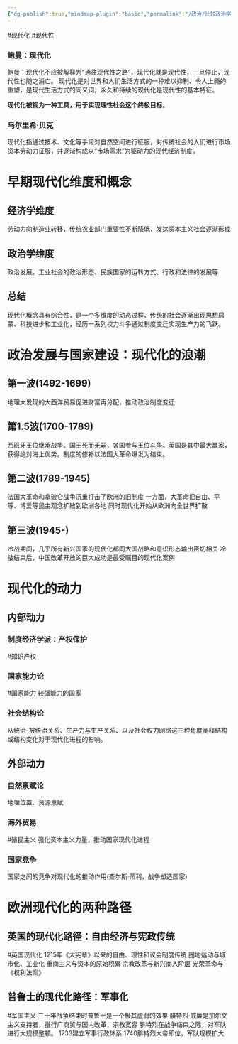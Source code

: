 ```yaml
---
{"dg-publish":true,"mindmap-plugin":"basic","permalink":"/政治/比较政治学/10 西欧早期现代化经验/","dgPassFrontmatter":true,"updated":"2024-01-01T11:52:49.655+08:00"}
---
```


#现代化 #现代性

### 鲍曼：现代化
鲍曼：现代化不应被解释为“通往现代性之路”，现代化就是现代性，一旦停止，现代性也随之消亡。
现代化是对世界和人们生活方式的一种难以抑制、令人上瘾的重塑，是现代生活方式的同义词，永久和持续的现代化是现代性的基本特征。

**现代化被视为一种工具，用于实现理性社会这个终极目标**。
### 乌尔里希·贝克
现代化指通过技术、文化等手段对自然空间进行征服，对传统社会的人们进行市场资本劳动力征服，并逐渐构成以“市场需求”为驱动力的现代经济制度。  
# 早期现代化维度和概念
## 经济学维度
劳动力向制造业转移，传统农业部门重要性不断降低，发达资本主义社会逐渐形成
## 政治学维度
政治发展。工业社会的政治形态、民族国家的运转方式、行政和法律的发展等
## 总结
现代化概念具有综合性，是一个多维度的动态过程，传统的社会逐渐出现思想启蒙、科技进步和工业化，经历一系列权力斗争通过制度变迁实现生产力的飞跃。
# 政治发展与国家建设：现代化的浪潮

## 第一波(1492-1699)
地理大发现的大西洋贸易促进财富再分配，推动政治制度变迁
## 第1.5波(1700-1789)
西班牙王位继承战争。国王死而无嗣，各国参与王位斗争。英国是其中最大赢家，获得绝对海上优势。制度的修补以法国大革命爆发为结束。
## 第二波(1789-1945)
法国大革命和拿破仑战争沉重打击了欧洲的旧制度
一方面，大革命把自由、平等、博爱等民主观念扩散到欧洲各地
同时现代化开始从欧洲向全世界扩散
## 第三波(1945-)
冷战期间，几乎所有新兴国家的现代化都同大国战略和意识形态输出密切相关
冷战结束后，中国改革开放的巨大成功是最受瞩目的现代化案例
# 现代化的动力
## 内部动力
### 制度经济学派：产权保护
#知识产权 
### 国家能力论
#国家能力 
较强能力的国家
### 社会结构论
从统治-被统治关系、生产力与生产关系、以及社会权力网络这三种角度阐释结构或结构变化对于现代化进程的影响。
## 外部动力
### 自然禀赋论
地理位置、资源禀赋
### 海外贸易
#殖民主义 
强化资本主义力量，推动国家现代化进程
### 国家竞争

国家之间的竞争对现代化的推动作用(查尔斯·蒂利，战争塑造国家)
# 欧洲现代化的两种路径
## 英国的现代化路径：自由经济与宪政传统
#英国现代化
1215年《大宪章》以来的自由、理性和议会制度传统
圈地运动与城市化、工业化
重商主义与资本的原始积累
宗教改革与新兴商人阶层
光荣革命与《权利法案》
## 普鲁士的现代化路径：军事化
#军国主义
三十年战争结束时普鲁士是一个极其虚弱的效果
腓特烈·威廉是加尔文主义支持者，推行广商贸与国内改革、宗教宽容
腓特烈在战争结束之际，对军队进行大规模整顿。
1733建立军事行政体系
1740腓特烈大帝即位，军队规模扩大